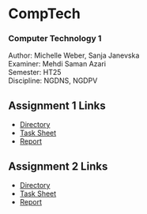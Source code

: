 # CompTech
### Computer Technology 1

Author: Michelle Weber, Sanja Janevska\
Examiner: Mehdi Saman Azari\
Semester: HT25\
Discipline: NGDNS, NGDPV

## Assignment 1 Links
- [Directory](./ass1/)
- [Task Sheet](./ass1/Lab%201%20-%20LEGv8%20assembly%20programming.pdf)
- [Report](./ass1/1DT301_groupH1_assignment1.pdf)

## Assignment 2 Links
- [Directory](./ass2/)
- [Task Sheet](./ass2/Lab%202%20-%20Introduction%20to%20RPi%20Pico.pdf)
- [Report](./ass2/REPORT.md)

